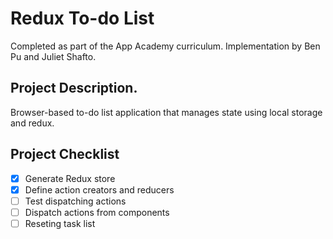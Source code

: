# Redux To-do List
Completed as part of the App Academy curriculum. Implementation by Ben Pu and Juliet Shafto.

## Project Description.
Browser-based to-do list application that manages state using local storage and redux.

## Project Checklist
- [x] Generate Redux store
- [x] Define action creators and reducers
- [ ] Test dispatching actions
- [ ] Dispatch actions from components
- [ ] Reseting task list
